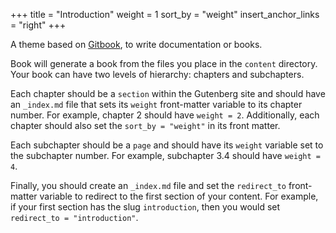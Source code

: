 +++
title = "Introduction"
weight = 1
sort_by = "weight"
insert_anchor_links = "right"
+++

A theme based on [Gitbook](https://www.gitbook.com/), to write documentation or books.
<!-- more -->

Book will generate a book from the files you place in the `content` directory.  Your book
can have two levels of hierarchy: chapters and subchapters.

Each chapter should be a `section` within the Gutenberg site and should have an `_index.md`
file that sets its `weight` front-matter variable to its chapter number. For example,
chapter 2 should have `weight = 2`. Additionally, each chapter should also set the
`sort_by = "weight"` in its front matter.

Each subchapter should be a `page` and should have its `weight` variable set to the subchapter
number. For example, subchapter 3.4 should have `weight = 4`.

Finally, you should create an `_index.md` file and set the `redirect_to` front-matter variable
to redirect to the first section of your content. For example, if your first section has the
slug `introduction`, then you would set `redirect_to = "introduction"`.

